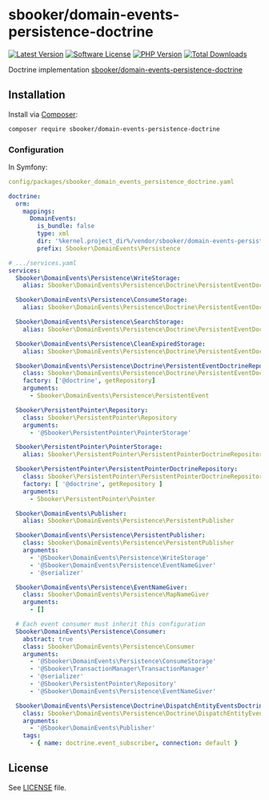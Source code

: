 # sbooker/domain-events-persistence-doctrine

[![Latest Version][badge-release]][release]
[![Software License][badge-license]][license]
[![PHP Version][badge-php]][php]
[![Total Downloads][badge-downloads]][downloads]

Doctrine implementation [sbooker/domain-events-persistence-doctrine](https://github.com/sbooker/domain-events-persistence-doctrine)

## Installation
Install via [Composer][composer]:
```bash
composer require sbooker/domain-events-persistence-doctrine
```

### Configuration

In Symfony:
```yaml
config/packages/sbooker_domain_events_persistence_doctrine.yaml

doctrine:
  orm:
    mappings:
      DomainEvents:
        is_bundle: false
        type: xml
        dir: '%kernel.project_dir%/vendor/sbooker/domain-events-persistence-doctrine-doctrine/src/Mapping'
        prefix: Sbooker\DomainEvents\Persistence
``` 

```yaml
# .../services.yaml
services:
  Sbooker\DomainEvents\Persistence\WriteStorage:
    alias: Sbooker\DomainEvents\Persistence\Doctrine\PersistentEventDoctrineRepository

  Sbooker\DomainEvents\Persistence\ConsumeStorage:
    alias: Sbooker\DomainEvents\Persistence\Doctrine\PersistentEventDoctrineRepository

  Sbooker\DomainEvents\Persistence\SearchStorage:
    alias: Sbooker\DomainEvents\Persistence\Doctrine\PersistentEventDoctrineRepository

  Sbooker\DomainEvents\Persistence\CleanExpiredStorage:
    alias: Sbooker\DomainEvents\Persistence\Doctrine\PersistentEventDoctrineRepository

  Sbooker\DomainEvents\Persistence\Doctrine\PersistentEventDoctrineRepository:
    class: Sbooker\DomainEvents\Persistence\Doctrine\PersistentEventDoctrineRepository
    factory: ['@doctrine', getRepository]
    arguments:
      - Sbooker\DomainEvents\Persistence\PersistentEvent

  Sbooker\PersistentPointer\Repository:
    class: Sbooker\PersistentPointer\Repository
    arguments:
      - '@Sbooker\PersistentPointer\PointerStorage'

  Sbooker\PersistentPointer\PointerStorage:
    alias: Sbooker\PersistentPointer\PersistentPointerDoctrineRepository

  Sbooker\PersistentPointer\PersistentPointerDoctrineRepository:
    class: Sbooker\PersistentPointer\PersistentPointerDoctrineRepository
    factory: [ '@doctrine', getRepository ]
    arguments:
      - Sbooker\PersistentPointer\Pointer

  Sbooker\DomainEvents\Publisher:
    alias: Sbooker\DomainEvents\Persistence\PersistentPublisher

  Sbooker\DomainEvents\Persistence\PersistentPublisher:
    class: Sbooker\DomainEvents\Persistence\PersistentPublisher
    arguments:
      - '@Sbooker\DomainEvents\Persistence\WriteStorage'
      - '@Sbooker\DomainEvents\Persistence\EventNameGiver'
      - '@serializer'

  Sbooker\DomainEvents\Persistence\EventNameGiver:
    class: Sbooker\DomainEvents\Persistence\MapNameGiver
    arguments:
      - []

  # Each event consumer must inherit this configuration
  Sbooker\DomainEvents\Persistence\Consumer:
    abstract: true
    class: Sbooker\DomainEvents\Persistence\Consumer
    arguments:
      - '@Sbooker\DomainEvents\Persistence\ConsumeStorage'
      - '@Sbooker\TransactionManager\TransactionManager'
      - '@serializer'
      - '@Sbooker\PersistentPointer\Repository'
      - '@Sbooker\DomainEvents\Persistence\EventNameGiver'

  Sbooker\DomainEvents\Persistence\Doctrine\DispatchEntityEventsDoctrineSubscriber:
    class: Sbooker\DomainEvents\Persistence\Doctrine\DispatchEntityEventsDoctrineSubscriber
    arguments:
      - '@Sbooker\DomainEvents\Publisher'
    tags:
      - { name: doctrine.event_subscriber, connection: default }

```

## License
See [LICENSE][license] file.

[badge-release]: https://img.shields.io/packagist/v/sbooker/domain-events-persistence-doctrine.svg?style=flat-square
[badge-license]: https://img.shields.io/badge/license-MIT-brightgreen.svg?style=flat-square
[badge-php]: https://img.shields.io/packagist/php-v/sbooker/domain-events-persistence-doctrine.svg?style=flat-square
[badge-downloads]: https://img.shields.io/packagist/dt/sbooker/domain-events-persistence-doctrine.svg?style=flat-square

[release]: https://img.shields.io/packagist/v/sbooker/domain-events-persistence-doctrine
[license]: https://github.com/sbooker/domain-events-persistence-doctrine/blob/master/LICENSE
[php]: https://php.net
[downloads]: https://packagist.org/packages/sbooker/domain-events-persistence-doctrine

[composer]: https://getcomposer.org
